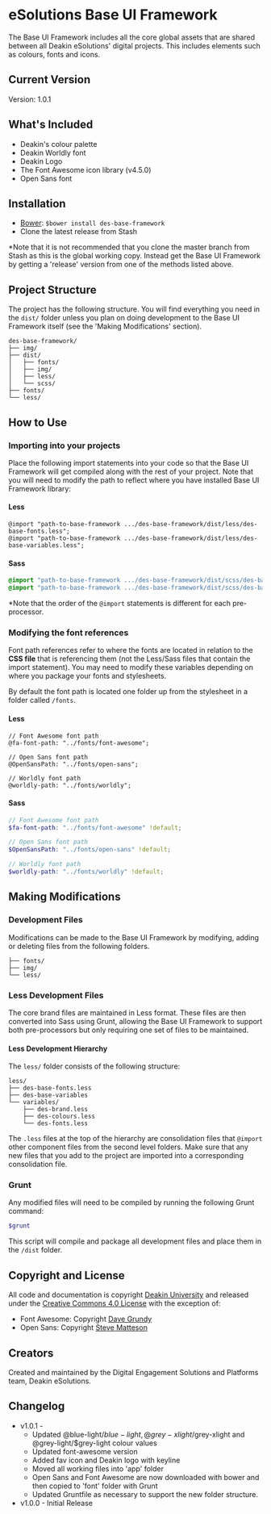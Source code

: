 # eSolutions Base UI Framework
The Base UI Framework includes all the core global assets that are shared between all Deakin eSolutions' digital projects. This includes elements such as colours, fonts and icons.

## Current Version
Version: 1.0.1

## What's Included
* Deakin's colour palette
* Deakin Worldly font
* Deakin Logo
* The Font Awesome icon library (v4.5.0)
* Open Sans font

## Installation
* [Bower](http://bower.io/): `$bower install des-base-framework`
* Clone the latest release from Stash

*Note that it is not recommended that you clone the master branch from Stash as this is the global working copy. Instead get the Base UI Framework by getting a 'release' version from one of the methods listed above.

## Project Structure
The project has the following structure. You will find everything you need in the `dist/` folder unless you plan on doing development to the Base UI Framework itself (see the 'Making Modifications' section).

```
des-base-framework/
├── img/
├── dist/
│   ├── fonts/
│   ├── img/
│   ├── less/
│   └── scss/
├── fonts/
└── less/
```

## How to Use

### Importing into your projects
Place the following import statements into your code so that the Base UI Framework will get compiled along with the rest of your project. Note that you will need to modify the path to reflect where you have installed Base UI Framework library:

#### Less
```less
@import "path-to-base-framework .../des-base-framework/dist/less/des-base-fonts.less";
@import "path-to-base-framework .../des-base-framework/dist/less/des-base-variables.less";
```

#### Sass
```scss
@import "path-to-base-framework .../des-base-framework/dist/scss/des-base-variables.scss";
@import "path-to-base-framework .../des-base-framework/dist/scss/des-base-fonts.scss";
```

*Note that the order of the `@import` statements is different for each pre-processor.

### Modifying the font references
Font path references refer to where the fonts are located in relation to the **CSS file** that is referencing them (not the Less/Sass files that contain the import statement). You may need to modify these variables depending on where you package your fonts and stylesheets.

By default the font path is located one folder up from the stylesheet in a folder called `/fonts`.

#### Less
```less
// Font Awesome font path
@fa-font-path: "../fonts/font-awesome";

// Open Sans font path
@OpenSansPath: "../fonts/open-sans";

// Worldly font path
@worldly-path: "../fonts/worldly";
```

#### Sass
```scss
// Font Awesome font path
$fa-font-path: "../fonts/font-awesome" !default;

// Open Sans font path
$OpenSansPath: "../fonts/open-sans" !default;

// Worldly font path
$worldly-path: "../fonts/worldly" !default;
```

## Making Modifications

### Development Files
Modifications can be made to the Base UI Framework by modifying, adding or deleting files from the following folders.

```
├── fonts/
├── img/
└── less/
```

### Less Development Files
The core brand files are maintained in Less format. These files are then converted into Sass using Grunt, allowing the Base UI Framework to support both pre-processors but only requiring one set of files to be maintained.

#### Less Development Hierarchy
The `less/` folder consists of the following structure:

```
less/
├── des-base-fonts.less
├── des-base-variables
└── variables/
    ├── des-brand.less
    ├── des-colours.less
    └── des-fonts.less
```

The `.less` files at the top of the hierarchy are consolidation files that `@import` other component files from the second level folders. Make sure that any new files that you add to the project are imported into a corresponding consolidation file.

### Grunt
Any modified files will need to be compiled by running the following Grunt command:

```bash
$grunt
```

This script will compile and package all development files and place them in the `/dist` folder.

## Copyright and License
All code and documentation is copyright [Deakin University](http://deakin.edu.au) and released under the [Creative Commons 4.0 License](https://creativecommons.org/licenses/by/4.0/) with the exception of:

* Font Awesome: Copyright [Dave Grundy](http://fontawesome.io/license/)
* Open Sans: Copyright [Steve Matteson](https://www.google.com/fonts/specimen/Open+Sans)

## Creators
Created and maintained by the Digital Engagement Solutions and Platforms team, Deakin eSolutions.

## Changelog
* v1.0.1 - 
    * Updated @blue-light/$blue-light, @grey-xlight/$grey-xlight and @grey-light/$grey-light colour values
    * Updated font-awesome version
    * Added fav icon and Deakin logo with keyline
    * Moved all working files into 'app' folder
    * Open Sans and Font Awesome are now downloaded with bower and then copied to 'font' folder with Grunt
    * Updated Gruntfile as necessary to support the new folder structure.
* v1.0.0 - Initial Release
